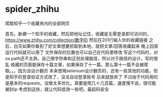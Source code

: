 # spider_zhihu
爬取知乎一个收藏夹内的全部网页

首先，新建一个知乎的收藏，然后把地址记住，收藏是无需登录即可访问的，https://www.zhihu.com/collection/数字ID
然后在201行输入你的收藏链接
之后，白天如果你看到了好文章想要抓取到本地，就把文章/回答收藏起来
晚上回家运行代码就可以用了
文件保存的位置也可以自己在代码里修改
写这个代码时，对os.path还不太熟，自己用字符串和正则处理路径，所以对于路径的设计，写的很乱
收藏的页面能保存十篇文章，如果保存了十一篇，那么第十一篇不会被爬取。。。因为没设计翻页
本来想用selenium设计翻页的，还有一些其他的功能，但是知乎的登录验证方式改了，没法自动登录账号
后来就放弃了
不过由于代码用的是基本的requests，没做太多优化，真要是爬几十几百篇，速度慢不说，很可能被封ip
考虑到这些，就让代码低效一些吧。最起码安全

